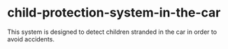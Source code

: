 # child-protection-system-in-the-car
This system is designed to detect children stranded in the car in order to avoid accidents.
